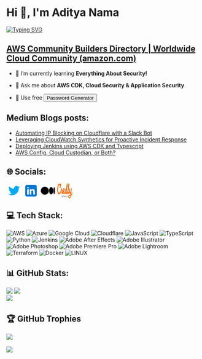 <h1>Hi 👋, I'm Aditya Nama</h1>

<a href="https://git.io/typing-svg"><img src="https://readme-typing-svg.demolab.com/?font=Poppins&weight=500&pause=1000&color=E08E0B&vCenter=true&width=435&lines=Cybersecurity+Engineer;AWS+Community+Builder" alt="Typing SVG" /></a>

## <a href="https://aws.amazon.com/developer/community/community-builders/community-builders-directory/?cb-cards.sort-by=item.additionalFields.cbName&cb-cards.sort-order=asc&awsf.builder-category=*all&awsf.location=*all&awsf.year=*all&cb-cards.q=aditya%2Bnama&cb-cards.q_operator=AND">AWS Community Builders Directory | Worldwide Cloud Community (amazon.com)</a>

- 🌱 I’m currently learning **Everything About Security!**

- 💬 Ask me about **AWS CDK, Cloud Security & Application Security**

- 🔑 Use free <a href="https://www.adityanama.com/"><button>Password Generator</button></a>

## Medium Blogs posts:

<!-- BLOG-POST-LIST:START -->
- [Automating IP Blocking on Cloudflare with a Slack Bot](https://spoofing.medium.com/automating-ip-blocking-on-cloudflare-with-a-slack-bot-7f1509465fdf?source=rss-f81a86e26f17------2)
- [Leveraging CloudWatch Synthetics for Proactive Incident Response](https://spoofing.medium.com/leveraging-cloudwatch-synthetics-for-proactive-incident-response-fc51abf9d814?source=rss-f81a86e26f17------2)
- [Deploying Jenkins using AWS CDK and Typescript](https://spoofing.medium.com/deploying-jenkins-using-aws-cdk-and-typescript-732ec26e10a?source=rss-f81a86e26f17------2)
- [AWS Config, Cloud Custodian, or Both?](https://spoofing.medium.com/aws-config-cloud-custodian-or-both-98908e0b24ea?source=rss-f81a86e26f17------2)
<!-- BLOG-POST-LIST:END -->

## 🌐 Socials:

<p align="left">
<a href="https://twitter.com/adiintify" target="blank"><img align="center" src="images/twitter.svg" alt="adiintify" height="40" width="40" /></a>
<a href="https://www.linkedin.com/in/adiintify/" target="blank"><img align="center" src="images/linkedin.svg" alt="adiintify" height="40" width="40" /></a>
<a href="https://spoofing.medium.com/" target="blank"><img align="center" src="images/medium.svg" alt="@spoofing" height="40" width="40" /></a>
<a href="https://www.credly.com/users/adiintify/badges" target="blank"><img align="center" src="images/credly.svg" alt="adityanama" height="40" width="40" /></a>
</p>

## 💻 Tech Stack:

![AWS](https://img.shields.io/badge/AWS-%23FF9900.svg?style=for-the-badge&logo=amazon-aws&logoColor=white) ![Azure](https://img.shields.io/badge/azure-%230072C6.svg?style=for-the-badge&logo=azure-devops&logoColor=white) ![Google Cloud](https://img.shields.io/badge/Google%20Cloud-%234285F4.svg?style=for-the-badge&logo=google-cloud&logoColor=white) ![Cloudflare](https://img.shields.io/badge/Cloudflare-F38020?style=for-the-badge&logo=Cloudflare&logoColor=white) ![JavaScript](https://img.shields.io/badge/javascript-%23323330.svg?style=for-the-badge&logo=javascript&logoColor=%23F7DF1E) ![TypeScript](https://img.shields.io/badge/typescript-%23007ACC.svg?style=for-the-badge&logo=typescript&logoColor=white) ![Python](https://img.shields.io/badge/python-3670A0?style=for-the-badge&logo=python&logoColor=ffdd54) ![Jenkins](https://img.shields.io/badge/jenkins-%232C5263.svg?style=for-the-badge&logo=jenkins&logoColor=white) ![Adobe After Effects](https://img.shields.io/badge/Adobe%20After%20Effects-9999FF.svg?style=for-the-badge&logo=Adobe%20After%20Effects&logoColor=white) ![Adobe Illustrator](https://img.shields.io/badge/adobeillustrator-%23FF9A00.svg?style=for-the-badge&logo=adobeillustrator&logoColor=white) ![Adobe Photoshop](https://img.shields.io/badge/adobephotoshop-%2331A8FF.svg?style=for-the-badge&logo=adobephotoshop&logoColor=white) ![Adobe Premiere Pro](https://img.shields.io/badge/Adobe%20Premiere%20Pro-9999FF.svg?style=for-the-badge&logo=Adobe%20Premiere%20Pro&logoColor=white) ![Adobe Lightroom](https://img.shields.io/badge/Adobe%20Lightroom-31A8FF.svg?style=for-the-badge&logo=Adobe%20Lightroom&logoColor=white) ![Terraform](https://img.shields.io/badge/terraform-%235835CC.svg?style=for-the-badge&logo=terraform&logoColor=white) ![Docker](https://img.shields.io/badge/docker-%230db7ed.svg?style=for-the-badge&logo=docker&logoColor=white) ![LINUX](https://img.shields.io/badge/Linux-FCC624?style=for-the-badge&logo=linux&logoColor=black)

## 📊 GitHub Stats:

![](https://github-readme-stats.vercel.app/api?username=adiintify&theme=tokyonight&hide_border=false&include_all_commits=false&count_private=false)
![](https://github-readme-streak-stats.herokuapp.com/?user=adiintify&theme=tokyonight&hide_border=false)<br/>
![](https://github-readme-stats.vercel.app/api/top-langs/?username=adiintify&theme=tokyonight&hide_border=false&include_all_commits=false&count_private=false&layout=compact)

## 🏆 GitHub Trophies

![](https://github-profile-trophy.vercel.app/?username=adiintify&theme=tokyonight&no-frame=false&no-bg=true&margin-w=4)

[![](https://visitcount.itsvg.in/api?id=adiintify&icon=0&color=0)](https://visitcount.itsvg.in)
